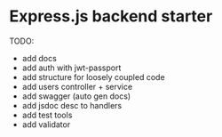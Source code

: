 # Express.js backend starter

TODO:

- add docs
- add auth with jwt-passport
- add structure for loosely coupled code
- add users controller + service
- add swagger (auto gen docs)
- add jsdoc desc to handlers
- add test tools
- add validator
